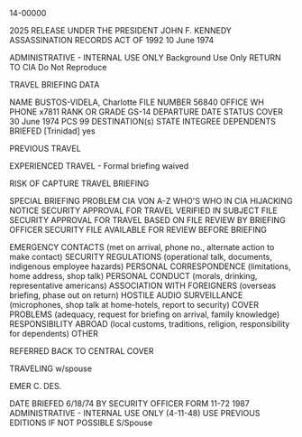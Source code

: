 14-00000

2025 RELEASE UNDER THE PRESIDENT JOHN F. KENNEDY ASSASSINATION RECORDS ACT OF 1992
10 June 1974

ADMINISTRATIVE - INTERNAL USE ONLY Background Use Only
RETURN TO CIA
Do Not Reproduce

TRAVEL BRIEFING DATA

NAME BUSTOS-VIDELA, Charlotte FILE NUMBER 56840
OFFICE WH PHONE x7811 RANK OR GRADE GS-14
DEPARTURE DATE STATUS COVER
30 June 1974 PCS 99
DESTINATION(s) STATE INTEGREE DEPENDENTS BRIEFED
[Trinidad] yes

PREVIOUS TRAVEL

EXPERIENCED TRAVEL - Formal briefing waived

RISK OF CAPTURE TRAVEL BRIEFING

SPECIAL BRIEFING PROBLEM
CIA VON A-Z
WHO'S WHO IN CIA
HIJACKING NOTICE
SECURITY APPROVAL FOR TRAVEL VERIFIED IN SUBJECT FILE
SECURITY APPROVAL FOR TRAVEL BASED ON FILE REVIEW BY BRIEFING OFFICER
SECURITY FILE AVAILABLE FOR REVIEW BEFORE BRIEFING

EMERGENCY CONTACTS (met on arrival, phone no., alternate action to make contact)
SECURITY REGULATIONS (operational talk, documents, indigenous employee hazards)
PERSONAL CORRESPONDENCE (limitations, home address, shop talk)
PERSONAL CONDUCT (morals, drinking, representative americans)
ASSOCIATION WITH FOREIGNERS (overseas briefing, phase out on return)
HOSTILE AUDIO SURVEILLANCE (microphones, shop talk at home-hotels, report to security)
COVER PROBLEMS (adequacy, request for briefing on arrival, family knowledge)
RESPONSIBILITY ABROAD (local customs, traditions, religion, responsibility for dependents)
OTHER

REFERRED BACK TO CENTRAL COVER

TRAVELING w/spouse

EMER C. DES.

DATE BRIEFED 6/18/74 BY SECURITY OFFICER
FORM 11-72
1987 ADMINISTRATIVE - INTERNAL USE ONLY (4-11-48)
USE PREVIOUS EDITIONS IF NOT POSSIBLE
S/Spouse
